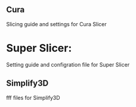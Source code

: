 ## Cura
Slicing guide and settings for Cura Slicer

# Super Slicer:
Setting guide and configration file for Super Slicer

## Simplify3D
fff files for Simplify3D
